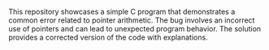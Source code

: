 This repository showcases a simple C program that demonstrates a common error related to pointer arithmetic.  The bug involves an incorrect use of pointers and can lead to unexpected program behavior. The solution provides a corrected version of the code with explanations.